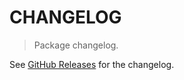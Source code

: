 # CHANGELOG

> Package changelog.

See [GitHub Releases](https://github.com/stdlib-js/math-base-special-acotd/releases) for the changelog.